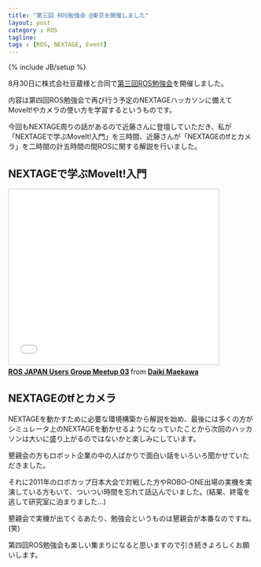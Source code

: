 ```yaml
---
title: "第三回 ROS勉強会 @東京を開催しました"
layout: post
category : ROS
tagline:
tags : [ROS, NEXTAGE, Event]
---
```


{% include JB/setup %}

8月30日に株式会社豆蔵様と合同で[第三回ROS勉強会](http://ros-users.doorkeeper.jp/events/14162)を開催しました。

内容は第四回ROS勉強会で再び行う予定のNEXTAGEハッカソンに備えてMoveIt!やカメラの使い方を学習するというものです。

今回もNEXTAGE周りの話があるので近藤さんに登壇していただき、私が「NEXTAGEで学ぶMoveIt!入門」を三時間、近藤さんが「NEXTAGEのtfとカメラ」を二時間の計五時間の間ROSに関する解説を行いました。

## NEXTAGEで学ぶMoveIt!入門

<iframe src="//www.slideshare.net/slideshow/embed_code/38500849" width="427" height="356" frameborder="0" marginwidth="0" marginheight="0" scrolling="no" style="border:1px solid #CCC; border-width:1px; margin-bottom:5px; max-width: 100%;" allowfullscreen> </iframe> <div style="margin-bottom:5px"> <strong> <a href="https://www.slideshare.net/DaikiMaekawa/ros-japan-users-group-meetup-03-38500849" title="ROS JAPAN Users Group Meetup 03" target="_blank">ROS JAPAN Users Group Meetup 03</a> </strong> from <strong><a href="http://www.slideshare.net/DaikiMaekawa" target="_blank">Daiki Maekawa</a></strong> </div>

## NEXTAGEのtfとカメラ

<script async class="speakerdeck-embed" data-slide="1" data-id="efa43c5010f10132712f66e2202859ae" data-ratio="1.77777777777778" src="//speakerdeck.com/assets/embed.js"></script>

NEXTAGEを動かすために必要な環境構築から解説を始め、最後には多くの方がシミュレータ上のNEXTAGEを動かせるようになっていたことから次回のハッカソンは大いに盛り上がるのではないかと楽しみにしています。

懇親会の方もロボット企業の中の人ばかりで面白い話をいろいろ聞かせていただきました。

それに2011年のロボカップ日本大会で対戦した方やROBO-ONE出場の実機を実演している方もいて、ついつい時間を忘れて話込んでいました。(結果、終電を逃して研究室に泊まりました...)

懇親会で実機が出てくるあたり、勉強会というものは懇親会が本番なのですね。(笑)

第四回ROS勉強会も楽しい集まりになると思いますので引き続きよろしくお願いします。

